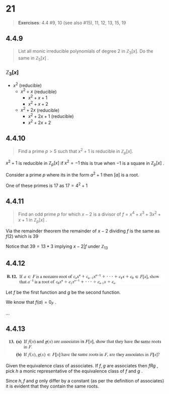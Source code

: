 # 21
> **Exercises**: 4.4 #9, 10 (see also #15), 11, 12, 13, 15, 19

## 4.4.9

> List all monic irreducible polynomials of degree 2 in $\mathbb{Z}_3[x]$. Do the same in $\mathbb{Z}_5[x]$ .


### $\mathbb{Z}_3[x]$

+ $x^2$ (reducible)
	+  $x^2+x$ (reducible)
		+  $x^2+x+1$
		+  $x^2+x+2$
	+  $x^2+2x$ (reducible)
		+  $x^2+2x+1$ (reducible)
		+  $x^2+2x+2$


## 4.4.10

> Find a prime $p > 5$ such that $x^2 + 1$ is reducible in $\mathbb{Z}_p[x]$.


$x^2+1$ is reducible in $\mathbb{Z}_p[x]$ if $x^2 = -1$ this is true when $-1$ is a square in $\mathbb{Z}_p[x]$ .


Consider a prime $p$ where its in the form $a^2+1$ then $[a]$ is a root.

One of these primes is 17 as $17=4^2+1$


## 4.4.11
>Find an odd prime $p$ for which $x - 2$ is a divisor of $f=x^4 + x^3 + 3x^2 + x + 1$ in $\mathbb{Z}_p[x]$ .

Via the remainder theorem the remainder of $x-2$ dividing $f$ is the same as $f(2)$ which is $39$

Notice that $39=13*3$ implying $x - 2 | f$ under $\mathbb{Z}_{13}$

## 4.4.12

![4.4.12](../Problems/4.4.12.png)

Let $f$ be the first function and $g$ be the second function.

We know that $f(a)=0_F$ . 


...


## 4.4.13
![4.4.13](../Problems/4.4.13.png)
 
Given the equivalence class of associates. If $f, g$ are associates then $f R g$ , pick $h$ a monic representative of the equivalence class of $f$ and $g$ .

Since $h, f$ and $g$ only differ by a constant (as per the definition of associates) it is evident that they contain the same roots. 